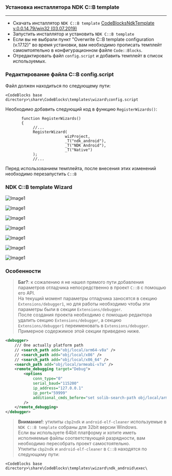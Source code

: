 
### Установка инсталлятора NDK C::B template

----------

- Скачать инсталлятор `NDK C::B template` [CodeBlocksNdkTemplate v.0.0.14.79/win32 (03.07.2019)](https://clnviewer.github.io/Code-Blocks-Android-NDK/CodeBlocksNdkTemplate.exe)  
- Запустить инсталлятор и установить `NDK C::B template`  
- Если вы не выбрали пункт "Overwrite C::B template configuration (v.17.12)" во время установки, вам необходимо прописать темплейт самомтоятельно в конфигурационном файле `Code::Blocks`.  
- Отредактировать файл `config.script` и добавить темплейт в список используемых.  

### Редактирование файла C::B config.script

Файл должен находиться по следующему пути:

```
<CodeBlocks base directory>\share\CodeBlocks\templates\wizard\config.script

```

Необходимо добавить следующий код в функцию `RegisterWizards()`:

```
       function RegisterWizards()
       {
            //...
            RegisterWizard(
                          wizProject,
                          _T("ndk_android"),
                          _T("NDK Android"),
                          _T("Native")
            );
            //...

```

Перед использованием темплейта, после внесения этих изменений необходимо перезапустить `C::B`

### NDK C::B template Wizard

![Image1](img/Wizard1.png)

![Image1](img/Wizard2.png)

![Image1](img/Wizard3.png)

![Image1](img/Wizard4.png)

![Image1](img/Wizard5.png)

![Image1](img/Wizard6.png)

![Image1](img/Wizard7.png)


### Особенности

> __Баг?__: к сожалению я не нашел прямого пути добавления параметров отладчика непосредственно в проект `C::B` с помощью его API.  
> На текущий момент параметры отладчика заносятся в секцию `Extensions/debugger1`, но для работы необходимо чтобы эти параметры были в секции `Extensions/debugger`.  
> После создания проекта необходимо с помощью редактора удалить секцию `Extensions/debugger`, а секцию `Extensions/debugger1` переименовать в `Extensions/debugger`.  
> Примерное содержимое этой секции приведено ниже.

```xml
<debugger>
	/// One actually platform path
	// <search_path add="obj/local/arm64-v8a" />
	// <search_path add="obj/local/x86" />
	// <search_path add="obj/local/x86_64" />
	<search_path add="obj/local/armeabi-v7a" />
	<remote_debugging target="Debug">
		<options
			conn_type="0"
			serial_baud="115200"
			ip_address="127.0.0.1"
			ip_port="59999"
			additional_cmds_before="set solib-search-path obj/local/armeabi-v7a&#x0A;file obj/local/armeabi-v7a/$(TARGET_OUTPUT_BASENAME)&#x0A;"
		/>
	</remote_debugging>
</debugger>
```

> __Внимание!__: утилиты `cbp2ndk` и `android-elf-cleaner` используемые в `NDK C::B template` собраны для 32bit версии Windows.  
> Если вы используете 64bit платформу и хотите иметь исполняемые файлы соответствующей разрядности, вам необходимо пересобрать проект самостоятельно.   
> Утилиты `cbp2ndk` и `android-elf-cleaner` в `C::B` находятся по следующкму пути:

```
<CodeBlocks base directory>\share\CodeBlocks\templates\wizard\ndk_android\exec\
```


